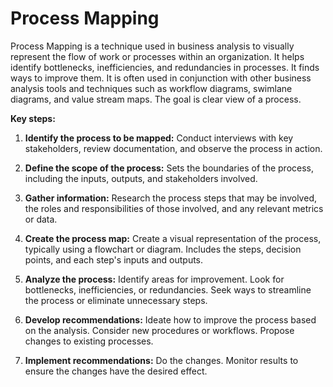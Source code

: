 # Process Mapping

Process Mapping is a technique used in business analysis to visually represent the flow of work or processes within an organization. It helps identify bottlenecks, inefficiencies, and redundancies in processes. It finds ways to improve them. It is often used in conjunction with other business analysis tools and techniques such as workflow diagrams, swimlane diagrams, and value stream maps. The goal is clear view of a process.

**Key steps:**

1. **Identify the process to be mapped:** Conduct interviews with key stakeholders, review documentation, and observe the process in action.

2. **Define the scope of the process:** Sets the boundaries of the process, including the inputs, outputs, and stakeholders involved.

3. **Gather information:** Research the process steps that may be involved, the roles and responsibilities of those involved, and any relevant metrics or data.

4. **Create the process map:** Create a visual representation of the process, typically using a flowchart or diagram. Includes the steps, decision points, and each step's inputs and outputs.

5. **Analyze the process:** Identify areas for improvement. Look for bottlenecks, inefficiencies, or redundancies. Seek ways to streamline the process or eliminate unnecessary steps.

6. **Develop recommendations:** Ideate how to improve the process based on the analysis. Consider new procedures or workflows. Propose changes to existing processes.

7. **Implement recommendations:** Do the changes. Monitor results to ensure the changes have the desired effect.
